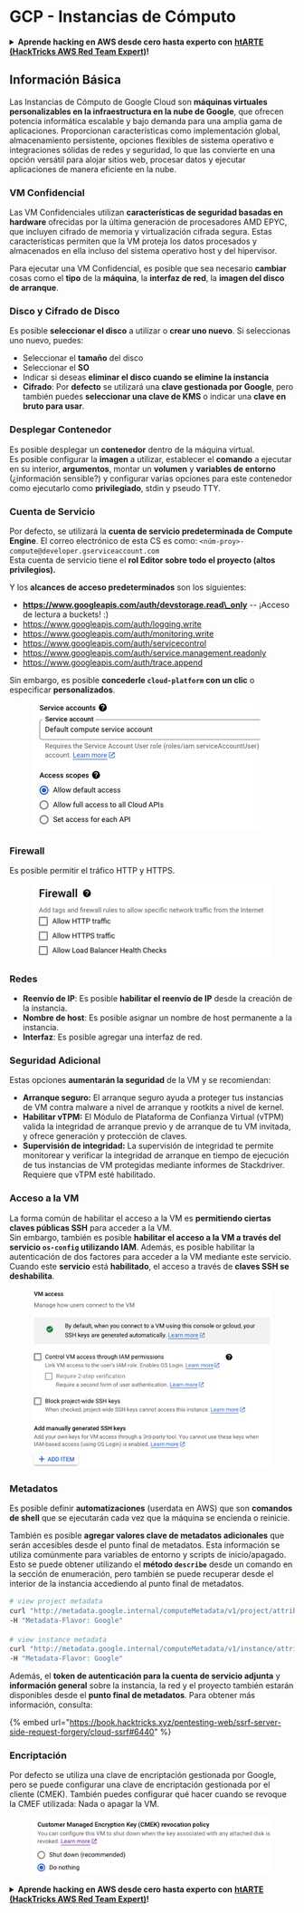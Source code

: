 # GCP - Instancias de Cómputo

<details>

<summary><strong>Aprende hacking en AWS desde cero hasta experto con</strong> <a href="https://training.hacktricks.xyz/courses/arte"><strong>htARTE (HackTricks AWS Red Team Expert)</strong></a><strong>!</strong></summary>

Otras formas de apoyar a HackTricks:

* Si deseas ver tu **empresa anunciada en HackTricks** o **descargar HackTricks en PDF** ¡Consulta los [**PLANES DE SUSCRIPCIÓN**](https://github.com/sponsors/carlospolop)!
* Obtén el [**oficial PEASS & HackTricks swag**](https://peass.creator-spring.com)
* Descubre [**The PEASS Family**](https://opensea.io/collection/the-peass-family), nuestra colección exclusiva de [**NFTs**](https://opensea.io/collection/the-peass-family)
* **Únete al** 💬 [**grupo de Discord**](https://discord.gg/hRep4RUj7f) o al [**grupo de telegram**](https://t.me/peass) o **síguenos** en **Twitter** 🐦 [**@hacktricks\_live**](https://twitter.com/hacktricks\_live)**.**
* **Comparte tus trucos de hacking enviando PRs a los repositorios de** [**HackTricks**](https://github.com/carlospolop/hacktricks) y [**HackTricks Cloud**](https://github.com/carlospolop/hacktricks-cloud).

</details>

## Información Básica

Las Instancias de Cómputo de Google Cloud son **máquinas virtuales personalizables en la infraestructura en la nube de Google**, que ofrecen potencia informática escalable y bajo demanda para una amplia gama de aplicaciones. Proporcionan características como implementación global, almacenamiento persistente, opciones flexibles de sistema operativo e integraciones sólidas de redes y seguridad, lo que las convierte en una opción versátil para alojar sitios web, procesar datos y ejecutar aplicaciones de manera eficiente en la nube.

### VM Confidencial

Las VM Confidenciales utilizan **características de seguridad basadas en hardware** ofrecidas por la última generación de procesadores AMD EPYC, que incluyen cifrado de memoria y virtualización cifrada segura. Estas características permiten que la VM proteja los datos procesados y almacenados en ella incluso del sistema operativo host y del hipervisor.

Para ejecutar una VM Confidencial, es posible que sea necesario **cambiar** cosas como el **tipo** de la **máquina**, la **interfaz de red**, la **imagen del disco de arranque**.

### Disco y Cifrado de Disco

Es posible **seleccionar el disco** a utilizar o **crear uno nuevo**. Si seleccionas uno nuevo, puedes:

* Seleccionar el **tamaño** del disco
* Seleccionar el **SO**
* Indicar si deseas **eliminar el disco cuando se elimine la instancia**
* **Cifrado**: Por **defecto** se utilizará una **clave gestionada por Google**, pero también puedes **seleccionar una clave de KMS** o indicar una **clave en bruto para usar**.

### Desplegar Contenedor

Es posible desplegar un **contenedor** dentro de la máquina virtual.\
Es posible configurar la **imagen** a utilizar, establecer el **comando** a ejecutar en su interior, **argumentos**, montar un **volumen** y **variables de entorno** (¿información sensible?) y configurar varias opciones para este contenedor como ejecutarlo como **privilegiado**, stdin y pseudo TTY.

### Cuenta de Servicio

Por defecto, se utilizará la **cuenta de servicio predeterminada de Compute Engine**. El correo electrónico de esta CS es como: `<núm-proy>-compute@developer.gserviceaccount.com`\
Esta cuenta de servicio tiene el **rol Editor sobre todo el proyecto (altos privilegios).**

Y los **alcances de acceso predeterminados** son los siguientes:

* **https://www.googleapis.com/auth/devstorage.read\_only** -- ¡Acceso de lectura a buckets! :)
* https://www.googleapis.com/auth/logging.write
* https://www.googleapis.com/auth/monitoring.write
* https://www.googleapis.com/auth/servicecontrol
* https://www.googleapis.com/auth/service.management.readonly
* https://www.googleapis.com/auth/trace.append

Sin embargo, es posible **concederle `cloud-platform` con un clic** o especificar **personalizados**.

<figure><img src="../../../../.gitbook/assets/image (327).png" alt=""><figcaption></figcaption></figure>

### Firewall

Es posible permitir el tráfico HTTP y HTTPS.

<figure><img src="../../../../.gitbook/assets/image (326).png" alt=""><figcaption></figcaption></figure>

### Redes

* **Reenvío de IP**: Es posible **habilitar el reenvío de IP** desde la creación de la instancia.
* **Nombre de host**: Es posible asignar un nombre de host permanente a la instancia.
* **Interfaz**: Es posible agregar una interfaz de red.

### Seguridad Adicional

Estas opciones **aumentarán la seguridad** de la VM y se recomiendan:

* **Arranque seguro:** El arranque seguro ayuda a proteger tus instancias de VM contra malware a nivel de arranque y rootkits a nivel de kernel.
* **Habilitar vTPM:** El Módulo de Plataforma de Confianza Virtual (vTPM) valida la integridad de arranque previo y de arranque de tu VM invitada, y ofrece generación y protección de claves.
* **Supervisión de integridad:** La supervisión de integridad te permite monitorear y verificar la integridad de arranque en tiempo de ejecución de tus instancias de VM protegidas mediante informes de Stackdriver. Requiere que vTPM esté habilitado.

### Acceso a la VM

La forma común de habilitar el acceso a la VM es **permitiendo ciertas claves públicas SSH** para acceder a la VM.\
Sin embargo, también es posible **habilitar el acceso a la VM a través del servicio `os-config` utilizando IAM**. Además, es posible habilitar la autenticación de dos factores para acceder a la VM mediante este servicio.\
Cuando este **servicio** está **habilitado**, el acceso a través de **claves SSH se deshabilita**.

<figure><img src="../../../../.gitbook/assets/image (328).png" alt=""><figcaption></figcaption></figure>

### Metadatos

Es posible definir **automatizaciones** (userdata en AWS) que son **comandos de shell** que se ejecutarán cada vez que la máquina se encienda o reinicie.

También es posible **agregar valores clave de metadatos adicionales** que serán accesibles desde el punto final de metadatos. Esta información se utiliza comúnmente para variables de entorno y scripts de inicio/apagado. Esto se puede obtener utilizando el **método `describe`** desde un comando en la sección de enumeración, pero también se puede recuperar desde el interior de la instancia accediendo al punto final de metadatos.
```bash
# view project metadata
curl "http://metadata.google.internal/computeMetadata/v1/project/attributes/?recursive=true&alt=text" \
-H "Metadata-Flavor: Google"

# view instance metadata
curl "http://metadata.google.internal/computeMetadata/v1/instance/attributes/?recursive=true&alt=text" \
-H "Metadata-Flavor: Google"
```
Además, el **token de autenticación para la cuenta de servicio adjunta** y **información general** sobre la instancia, la red y el proyecto también estarán disponibles desde el **punto final de metadatos**. Para obtener más información, consulta:

{% embed url="https://book.hacktricks.xyz/pentesting-web/ssrf-server-side-request-forgery/cloud-ssrf#6440" %}

### Encriptación

Por defecto se utiliza una clave de encriptación gestionada por Google, pero se puede configurar una clave de encriptación gestionada por el cliente (CMEK). También puedes configurar qué hacer cuando se revoque la CMEF utilizada: Nada o apagar la VM.

<figure><img src="../../../../.gitbook/assets/image (329).png" alt=""><figcaption></figcaption></figure>

<details>

<summary><strong>Aprende hacking en AWS desde cero hasta experto con</strong> <a href="https://training.hacktricks.xyz/courses/arte"><strong>htARTE (HackTricks AWS Red Team Expert)</strong></a><strong>!</strong></summary>

Otras formas de apoyar a HackTricks:

* Si quieres ver tu **empresa anunciada en HackTricks** o **descargar HackTricks en PDF** ¡Consulta los [**PLANES DE SUSCRIPCIÓN**](https://github.com/sponsors/carlospolop)!
* Obtén la [**merchandising oficial de PEASS & HackTricks**](https://peass.creator-spring.com)
* Descubre [**The PEASS Family**](https://opensea.io/collection/the-peass-family), nuestra colección exclusiva de [**NFTs**](https://opensea.io/collection/the-peass-family)
* **Únete al** 💬 [**grupo de Discord**](https://discord.gg/hRep4RUj7f) o al [**grupo de telegram**](https://t.me/peass) o **síguenos** en **Twitter** 🐦 [**@hacktricks\_live**](https://twitter.com/hacktricks\_live)**.**
* **Comparte tus trucos de hacking enviando PRs a los repositorios de** [**HackTricks**](https://github.com/carlospolop/hacktricks) y [**HackTricks Cloud**](https://github.com/carlospolop/hacktricks-cloud).

</details>

